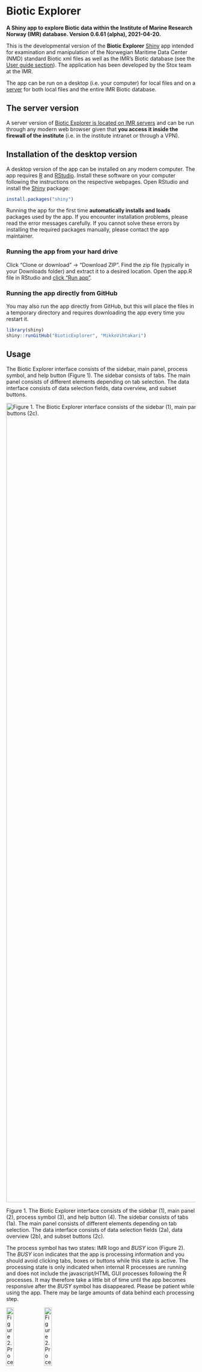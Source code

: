 
# Biotic Explorer

**A Shiny app to explore Biotic data within the Institute of Marine
Research Norway (IMR) database. Version 0.6.61 (alpha), 2021-04-20.**

This is the developmental version of the **Biotic Explorer**
[Shiny](https://shiny.rstudio.com/) app intended for examination and
manipulation of the Norwegian Maritime Data Center (NMD) standard Biotic
xml files as well as the IMR’s Biotic database (see the [User guide
section](#usage)). The application has been developed by the Stox team
at the IMR.

<!-- The official, stable, version of the app can be found from their [GitHub site](https://github.com/StoXProject).  -->

The app can be run on a desktop (i.e. your computer) for local files and
on a [server](http://eucleia.hi.no:8080/bioticexplorer/) for both local
files and the entire IMR Biotic database.

## The server version

A server version of [Biotic Explorer is located on IMR
servers](http://eucleia.hi.no:8080/bioticexplorer/) and can be run
through any modern web browser given that **you access it inside the
firewall of the institute** (i.e. in the institute intranet or through a
VPN).

## Installation of the desktop version

A desktop version of the app can be installed on any modern computer.
The app requires [R](https://www.r-project.org/) and
[RStudio](https://www.rstudio.com/). Install these software on your
computer following the instructions on the respective webpages. Open
RStudio and install the [Shiny](https://shiny.rstudio.com/) package:

``` r
install.packages("shiny")
```

Running the app for the first time **automatically installs and loads**
packages used by the app. If you encounter installation problems, please
read the error messages carefully. If you cannot solve these errors by
installing the required packages manually, please contact the app
maintainer.

### Running the app from your hard drive

Click “Clone or download” -&gt; “Download ZIP”. Find the zip file
(typically in your Downloads folder) and extract it to a desired
location. Open the app.R file in RStudio and [click “Run
app”](https://shiny.rstudio.com/tutorial/written-tutorial/lesson1/).

### Running the app directly from GitHub

You may also run the app directly from GitHub, but this will place the
files in a temporary directory and requires downloading the app every
time you restart it.

``` r
library(shiny)
shiny::runGitHub("BioticExplorer", "MikkoVihtakari")
```

## Usage

The Biotic Explorer interface consists of the sidebar, main panel,
process symbol, and help button (Figure 1). The sidebar consists of
tabs. The main panel consists of different elements depending on tab
selection. The data interface consists of data selection fields, data
overview, and subset buttons.

<div class="figure">

<img src="man/figures/README-interface.png" alt="Figure 1. The Biotic Explorer interface consists of the sidebar (1), main panel (2), process symbol (3), and help button (4). The sidebar consists of tabs (1a). The main panel consists of different elements depending on tab selection. The data interface consists of data selection fields (2a), data overview (2b), and subset buttons (2c)." width="2127" />
<p class="caption">
Figure 1. The Biotic Explorer interface consists of the sidebar (1),
main panel (2), process symbol (3), and help button (4). The sidebar
consists of tabs (1a). The main panel consists of different elements
depending on tab selection. The data interface consists of data
selection fields (2a), data overview (2b), and subset buttons (2c).
</p>

</div>

The process symbol has two states: IMR logo and *BUSY* icon (Figure 2).
The *BUSY* icon indicates that the app is processing information and you
should avoid clicking tabs, boxes or buttons while this state is active.
The processing state is only indicated when internal R processes are
running and does not include the javascript/HTML GUI processes following
the R processes. It may therefore take a little bit of time until the
app becomes responsive after the *BUSY* symbol has disappeared. Please
be patient while using the app. There may be large amounts of data
behind each processing step.

<div class="figure">

<img src="www/logo.png" alt="Figure 2. Process symbol states. The app is ready to receive orders when the IMR logo is shown (left). The app is busy when the BUSY icon is shown (right). Avoid clicking anything while the app is busy." width="20%" /><img src="www/logo_bw.png" alt="Figure 2. Process symbol states. The app is ready to receive orders when the IMR logo is shown (left). The app is busy when the BUSY icon is shown (right). Avoid clicking anything while the app is busy." width="20%" />
<p class="caption">
Figure 2. Process symbol states. The app is ready to receive orders when
the IMR logo is shown (left). The app is busy when the BUSY icon is
shown (right). Avoid clicking anything while the app is busy.
</p>

</div>

### Read data

#### Download data from the database

Click ‘Load data & filter -&gt; From the database’. Select the desired
data and click ‘Send inquiry’. The ‘BUSY’ symbol on the left top corner
will disappear when the operation is done. This may take time depending
on the size of the selected dataset. You will get an overview of
selected data and positions on the right. You can now further limit the
dataset using the ‘Subset’ button and reset the data selection using the
‘Reset’ button.

#### Read NMD Biotic xml files

Click ‘Load data & filter -&gt; From files -&gt; Browse..’ and select
one or multiple .xml files from your computer. An overview of data and
sampling station locations will be shown below. Use the ‘Filter data by’
options to select data you want to keep. Click the ‘Subset’ button once
you are ready and see how the overview will change based on the
information you selected. The ‘Reset’ button will reset the selection

#### Resume a previous session

Click ‘Load data & filter -&gt; From files -&gt; Browse..’ and open an
.rds file saved using the app (see ‘Download’). You can now continue
working on data from an earlier Biotic Explorer session.

### Examine data

#### Cruise overview data

Click the ‘Cruise overview’ tab to see all cruises in the dataset. These
data comprise of the ‘mission’ element in NMD Biotic files.

#### Station data

The ‘Overview’ tab lists selected plots to establish an overview of the
‘fishstation’ and ‘catchsample’ elements in NMD Biotic files. ‘Map of
catches’ tab shows a location overview of catches and the ‘Examine data’
the data in a tabular form.

#### Individual data

The ‘Overview’ tab shows a general overview of the ‘individual’ and
‘agedetermination’ elements in NMD Biotic files. The ‘Species plots’ tab
can be used to generate plots describing basic life-history parameters
of a species with sufficient data and the ‘Examine data’ tab shows the
data in a tabular form.

### Download

#### Export data

Data from a Biotic Explorer session can be downloaded using the
‘Download -&gt; Data’ tab. If you want to reopen the data in Biotic
Explorer or open the data in R, use the ‘R’ option without changing
‘Data to download’ options. This will save the data as an .rds file,
which can be opened using the
[readRDS](https://stat.ethz.ch/R-manual/R-devel/library/base/html/readRDS.html)
function in R and reopened using Biotic Explorer. Data can also be
downloaded as .zip compressed .csv files or as an Excel file. The data
are automatically placed to tabs in Excel files.

#### Export figures

You can select which Biotic Explorer figures to download and in which
format using the ‘Download -&gt; Figures’ tab. If you want to modify the
figures beyond the options given in the app, you may download Biotic
Explorernd modify the figure functions listed under
‘R/figure\_functions.R’.

## Contributions and contact information

Any contributions to the app are more than welcome. Please contact the
app creator Mikko Vihtakari (<mikko.vihtakari@hi.no>) to discuss your
ideas on improving the app.

## Dependencies

Running the app automatically installs following packages:

-   [shiny](https://cran.r-project.org/web/packages/shiny/index.html):
    The app has been written om Shiny.
-   [shinyFiles](https://cran.r-project.org/web/packages/shinyFiles/index.html):
    Used to up- and download files.  
-   [shinydashboard](https://cran.r-project.org/web/packages/shinydashboard/index.html):
    Used for the dashboard.
-   [DT](https://cran.r-project.org/web/packages/%20DT/index.html): Used
    for data tables.
-   [data.table](https://cran.r-project.org/web/packages/data.table/index.html):
    Used to make data processing quicker.
-   [dtplyr](https://cran.r-project.org/web/packages/dtplyr/index.html):
    Used for dplyr syntax applied to data.tables as well as quick
    database management.
-   [tidyverse](https://cran.r-project.org/web/packages/tidyverse/index.html):
    Used for data manipulation and plots.
-   [RstoxData](https://github.com/StoXProject/RstoxData): Used to read
    NMD .xml files.
-   [devtools](https://cran.r-project.org/web/packages/devtools/index.html):
    Used to download the dependencies only available on GitHub.
-   [leaflet](https://cran.r-project.org/web/packages/leaflet/index.html):
    Used for interactive maps.
-   [leaflet.minicharts](https://cran.r-project.org/web/packages/leaflet.minicharts/index.html):
    Used for interactive maps.
-   [mapview](https://cran.r-project.org/web/packages/mapview/index.html):
    Used for interactive maps.
-   [plotly](https://cran.r-project.org/web/packages/plotly/index.html):
    Used for interactive plots.
-   [openxlsx](https://cran.r-project.org/web/packages/openxlsx/index.html):
    Used to write MS Excel files.
-   [scales](https://cran.r-project.org/web/packages/scales/index.html):
    Used to scale ggplot axes.
-   [fishmethods](https://cran.r-project.org/web/packages/fishmethods/index.html):
    Used to fit growth models
-   [viridis](https://cran.r-project.org/web/packages/viridis/index.html):
    Provides viridis color scale for Leaflet maps.
-   [DBI](https://cran.r-project.org/web/packages/DBI/index.html): Used
    for database operations
-   [MonetDB.R](https://cran.r-project.org/web/packages/MonetDB.R/index.html):
    The database interface package for the BioticExplorer database

## News

2020-05-13 Added complete database support. All features visioned at the
beginning of the development have now been incorporated. Making the
features to work as planned, bug-fixing and polish remain.

2020-01-22 An update preparing for beta-release. Many new added
features. Unstable, full of bugs and undocumented.

2019-07-11 Fixed a number of Windows related problems. The app should
(hopefully) work now on most institutional machines.

2019-07-08 Uploaded the first alpha version. The app works, but does not
contain all features yet. This version is meant for internal testing.
